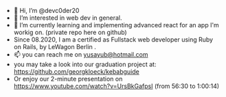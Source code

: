 - 👋 Hi, I’m @devc0der20
- 👀 I’m interested in web dev in general.
- 🌱 I’m currently learning and implementing advanced react for an app I'm workig on. (private repo here on github) 
- Since 08.2020, I am a certified as Fullstack web developer using Ruby on Rails, by LeWagon Berlin . 
- 📫 you can reach me on yusayub@hotmail.com
- you may take a look into our graduation project at: https://github.com/georgkloeck/kebabguide
- Or enjoy our 2-minute presentation on https://www.youtube.com/watch?v=UrsBkGafpsI (from 56:30 to 1:00:14)
<!---
devc0der20/devc0der20 is a ✨ special ✨ repository because its `README.md` (this file) appears on your GitHub profile.
You can click the Preview link to take a look at your changes.
--->
